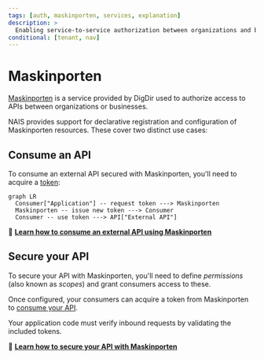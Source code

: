 ```yaml
---
tags: [auth, maskinporten, services, explanation]
description: >
  Enabling service-to-service authorization between organizations and businesses using Maskinporten.
conditional: [tenant, nav]
---
```


# Maskinporten

[Maskinporten](https://docs.digdir.no/maskinporten_overordnet.html) is a service provided by DigDir used to authorize access to APIs between organizations or businesses.

NAIS provides support for declarative registration and configuration of Maskinporten resources.
These cover two distinct use cases:

## Consume an API

To consume an external API secured with Maskinporten, you'll need to acquire a [token](../explanations/README.md#tokens):

```mermaid
graph LR
  Consumer["Application"] -- request token ---> Maskinporten
  Maskinporten -- issue new token ---> Consumer
  Consumer -- use token ---> API["External API"]
```

:dart: [**Learn how to consume an external API using Maskinporten**](how-to/consume.md)

## Secure your API

To secure your API with Maskinporten, you'll need to define _permissions_ (also known as _scopes_) and grant consumers access to these.

Once configured, your consumers can acquire a token from Maskinporten to [consume your API](#consume-an-api).

Your application code must verify inbound requests by validating the included tokens.

:dart: [**Learn how to secure your API with Maskinporten**](how-to/secure.md)
